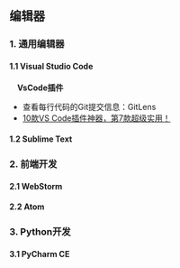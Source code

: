 ## 编辑器

### 1. 通用编辑器

#### 1.1 Visual Studio Code

&emsp;**VsCode插件**
* 查看每行代码的Git提交信息：GitLens
* [10款VS Code插件神器，第7款超级实用！](https://zhuanlan.zhihu.com/p/111004160?hmsr=toutiao.io&utm_medium=toutiao.io&utm_source=toutiao.io)

#### 1.2 Sublime Text

### 2. 前端开发

#### 2.1 WebStorm

#### 2.2 Atom

### 3. Python开发

#### 3.1 PyCharm CE